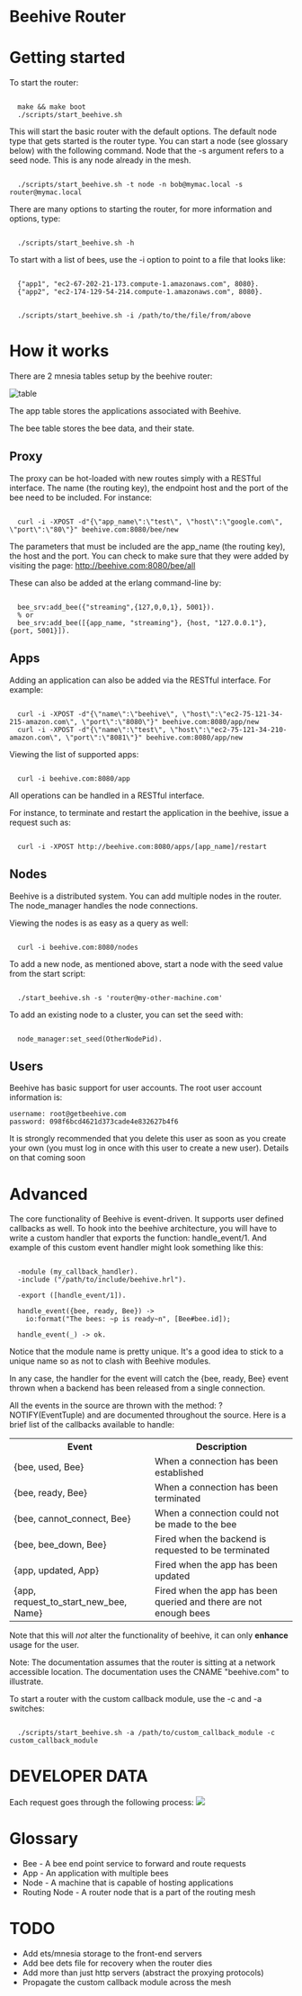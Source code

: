 Beehive Router
===

Getting started
===

To start the router:
<pre><code>
  make && make boot
  ./scripts/start_beehive.sh
</code></pre>

This will start the basic router with the default options. The default node type that gets started is the router type. You can start a node (see glossary below) with the following command. Node that the -s argument refers to a seed node. This is any node already in the mesh.

<pre><code>
  ./scripts/start_beehive.sh -t node -n bob@mymac.local -s router@mymac.local
</code></pre>

There are many options to starting the router, for more information and options, type:

<pre><code>
  ./scripts/start_beehive.sh -h
</code></pre>

To start with a list of bees, use the -i option to point to a file that looks like:

<pre><code>
  {"app1", "ec2-67-202-21-173.compute-1.amazonaws.com", 8080}.
  {"app2", "ec2-174-129-54-214.compute-1.amazonaws.com", 8080}.
</code></pre>

<pre><code>
  ./scripts/start_beehive.sh -i /path/to/the/file/from/above
</code></pre>

How it works
===
There are 2 mnesia tables setup by the beehive router:

<img src="http://i36.tinypic.com/t023xw.png" alt="table" />

The app table stores the applications associated with Beehive.

The bee table stores the bee data, and their state.

## Proxy

The proxy can be hot-loaded with new routes simply with a RESTful interface. The name (the routing key), the endpoint host and the port of the bee need to be included. For instance:

<pre><code>
  curl -i -XPOST -d"{\"app_name\":\"test\", \"host\":\"google.com\", \"port\":\"80\"}" beehive.com:8080/bee/new
</code></pre>

The parameters that must be included are the app_name (the routing key), the host and the port. You can check to make sure that they were added by visiting the page: http://beehive.com:8080/bee/all

These can also be added at the erlang command-line by:

<pre><code>
  bee_srv:add_bee({"streaming",{127,0,0,1}, 5001}).
  % or
  bee_srv:add_bee([{app_name, "streaming"}, {host, "127.0.0.1"}, {port, 5001}]).
</code></pre>

## Apps
Adding an application can also be added via the RESTful interface. For example:

<pre><code>
  curl -i -XPOST -d"{\"name\":\"beehive\", \"host\":\"ec2-75-121-34-215-amazon.com\", \"port\":\"8080\"}" beehive.com:8080/app/new
  curl -i -XPOST -d"{\"name\":\"test\", \"host\":\"ec2-75-121-34-210-amazon.com\", \"port\":\"8081\"}" beehive.com:8080/app/new
</code></pre>

Viewing the list of supported apps:

<pre><code>
  curl -i beehive.com:8080/app
</code></pre>

All operations can be handled in a RESTful interface.

For instance, to terminate and restart the application in the beehive, issue a request such as:

<pre><code>
  curl -i -XPOST http://beehive.com:8080/apps/[app_name]/restart
</code></pre>

## Nodes
Beehive is a distributed system. You can add multiple nodes in the router. The node_manager handles the node connections.

Viewing the nodes is as easy as a query as well:

<pre><code>
  curl -i beehive.com:8080/nodes
</code></pre>

To add a new node, as mentioned above, start a node with the seed value from the start script:
<pre><code>
  ./start_beehive.sh -s 'router@my-other-machine.com'
</code></pre>

To add an existing node to a cluster, you can set the seed with:

<pre><code>
  node_manager:set_seed(OtherNodePid).
</code></pre>


## Users

Beehive has basic support for user accounts. The root user account information is:
<pre><code>username: root@getbeehive.com
password: 098f6bcd4621d373cade4e832627b4f6
</code></pre>

It is strongly recommended that you delete this user as soon as you create your own (you must log in once with this user to create a new user). Details on that coming soon

Advanced
===
The core functionality of Beehive is event-driven. It supports user defined callbacks as well. To hook into the beehive architecture, you will have to write a custom handler that exports the function: handle_event/1. And example of this custom event handler might look something like this:

<pre><code>
  -module (my_callback_handler).
  -include ("/path/to/include/beehive.hrl").

  -export ([handle_event/1]).

  handle_event({bee, ready, Bee}) ->
    io:format("The bees: ~p is ready~n", [Bee#bee.id]);

  handle_event(_) -> ok.
</code></pre>

Notice that the module name is pretty unique. It's a good idea to stick to a unique name so as not to clash with Beehive modules.

In any case, the handler for the event will catch the {bee, ready, Bee} event thrown when a backend has been released from a single connection. 

All the events in the source are thrown with the method: ?NOTIFY(EventTuple) and are documented throughout the source. Here is a brief list of the callbacks available to handle:

<table><tr><th>Event</th><th>Description</th></tr>
  <tr><td>{bee, used, Bee}</td><td>When a connection has been established</td></tr>
  <tr><td>{bee, ready, Bee}</td><td>When a connection has been terminated</td></tr>
  <tr><td>{bee, cannot_connect, Bee}</td><td>When a connection could not be made to the bee</td></tr>
  <tr><td>{bee, bee_down, Bee}</td><td>Fired when the backend is requested to be terminated</td></tr>
  <tr><td>{app, updated, App}</td><td>Fired when the app has been updated</td></tr>
  <tr><td>{app, request_to_start_new_bee, Name}</td><td>Fired when the app has been queried and there are not enough bees</td></tr>
</table>

Note that this will *not* alter the functionality of beehive, it can only <strong>enhance</strong> usage for the user.

Note: The documentation assumes that the router is sitting at a network accessible location. The documentation uses the CNAME "beehive.com" to illustrate.

To start a router with the custom callback module, use the -c and -a switches:

<pre><code>
  ./scripts/start_beehive.sh -a /path/to/custom_callback_module -c custom_callback_module
</code></pre>

DEVELOPER DATA
===

Each request goes through the following process:
<img src="http://www.websequencediagrams.com/cgi-bin/cdraw?lz=Q2xpZW50LT4AAgZSZXF1ZXN0SGFuZGxlcjogSW5pdGlhbCByABIGCgASFC0-UHJveHkAKwlTcGF3biBuZXdcbiAADgwKABsMLT5IVFRQAGgHRGVjb2RlcjogSGFuZCBvdmVyIFxuYwCBFAUAcQkAHRIAaBBSZXR1cm4gcGFyc2VkAIEpCQBnDlNlcnZlclNlbGVjdG9yOiBDaG9vc2UgYW5cbiBhdmFpbGFibGUgYmFja2VuZAoAIA4AgVgQQ29ubmVjdCBhbmQgXG5lbmdhZwAxCgBjFDogU2VuZCBpAIJGDiB0byAAgREGAIISDwCDFAYAgkgIbGlzdGVuAIIVBWZvciAAghcHZGF0YQBUGAAjFHMAgXsFADIF&s=rose" />

Glossary
===
  * Bee - A bee end point service to forward and route requests
  * App - An application with multiple bees
  * Node - A machine that is capable of hosting applications
  * Routing Node - A router node that is a part of the routing mesh

TODO
===
  * Add ets/mnesia storage to the front-end servers
  * Add bee dets file for recovery when the router dies
  * Add more than just http servers (abstract the proxying protocols)
  * Propagate the custom callback module across the mesh